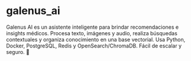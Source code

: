 # galenus_ai
Galenus AI es un asistente inteligente para brindar recomendaciones e insights médicos. Procesa texto, imágenes y audio, realiza búsquedas contextuales y organiza conocimiento en una base vectorial. Usa Python, Docker, PostgreSQL, Redis y OpenSearch/ChromaDB. Fácil de escalar y seguro. 🚀
